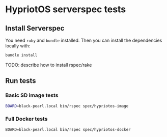 # HypriotOS serverspec tests

## Install Serverspec

You need `ruby` and `bundle` installed. Then you can install the dependencies locally with:
```bash
bundle install
```

TODO: describe how to install rspec/rake


## Run tests

### Basic SD image tests

```bash
BOARD=black-pearl.local bin/rspec spec/hypriotos-image
```

### Full Docker tests

```
BOARD=black-pearl.local bin/rspec spec/hypriotos-docker
```
